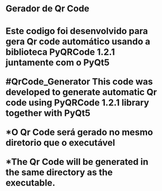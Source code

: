 <h1> Gerador de Qr Code <h1>
Este codigo foi desenvolvido para gera Qr code automático usando a biblioteca PyQRCode 1.2.1 juntamente com o PyQt5

#QrCode_Generator
This code was developed to generate automatic Qr code using PyQRCode 1.2.1 library together with PyQt5

*O Qr Code será gerado no mesmo diretorio que o executável

*The Qr Code will be generated in the same directory as the executable.
